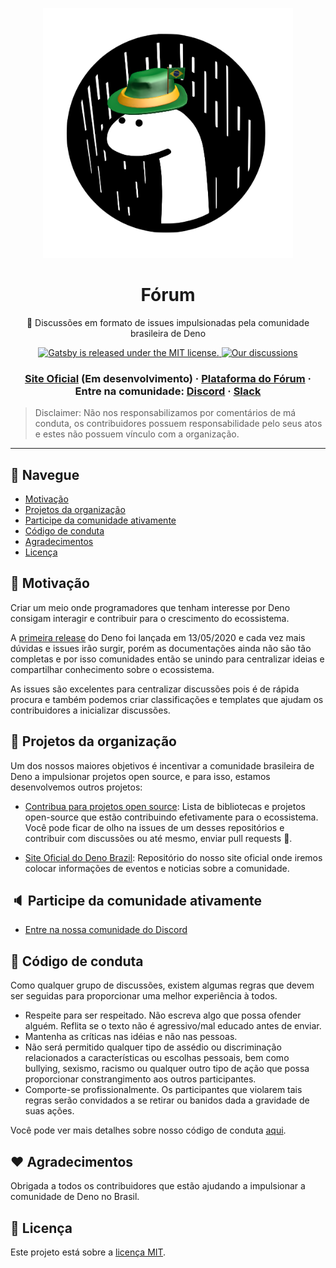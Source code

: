 <p align="center">
  <a href="https://github.com/DenoBrazil">
    <img src=".github/logo.png" width="400" alt="Deno Brazil">
  </a>
</p>
<h1 align="center">Fórum</h1>
<p align="center">🦖 Discussões em formato de issues impulsionadas pela comunidade brasileira de Deno</p>

<p align="center">
  <a href="https://github.com/DenoBrazil/deno-forum/blob/master/LICENSE">
    <img src="https://img.shields.io/badge/license-MIT-brightgreen.svg" alt="Gatsby is released under the MIT license." />
  </a>
   <a href="https://github.com/DenoBrazil/deno-forum/issues">
    <img src="https://img.shields.io/github/issues/DenoBrazil/deno-forum" alt="Our discussions" />
  </a>
</p>

<h3 align="center">
  <a href="https://www.denobrazil.com.br">Site Oficial</a> (Em desenvolvimento)
  <span> · </span>
    <a href="https://deno-brazil.discourse.group/">Plataforma do Fórum</a>
  <span> · </span>
  Entre na comunidade:
  <a href="https://discord.gg/dJRAbHJ">Discord</a>
 <span> · </span>
  <a href="http://denobrazil.slack.com/">Slack</a>
</h3>

> Disclaimer: Não nos responsabilizamos por comentários de má conduta, os contribuidores possuem responsabilidade pelo seus atos e estes não possuem vínculo com a organização.
---

## 🚀 Navegue
- [Motivação](#dart-motivação)
- [Projetos da organização](#satellite-projetos-da-organização)
- [Participe da comunidade ativamente](#speaker-participe-da-comunidade-ativamente)
- [Código de conduta](#rotating_light-código-de-conduta)
- [Agradecimentos](#heart-agradecimentos)
- [Licença](#memo-licença)

## :dart: Motivação
Criar um meio onde programadores que tenham interesse por Deno consigam interagir e contribuir para o crescimento do ecossistema.

A [primeira release](https://deno.land/v1) do Deno foi lançada em 13/05/2020 e cada vez mais dúvidas e issues irão surgir, porém as documentações ainda não são tão completas e por isso comunidades então se unindo para centralizar ideias e compartilhar conhecimento sobre o ecossistema.

As issues são excelentes para centralizar discussões pois é de rápida procura e também podemos criar classificações e templates que ajudam os contribuidores a inicializar discussões.

## :satellite: Projetos da organização

Um dos nossos maiores objetivos é incentivar a comunidade brasileira de Deno a impulsionar projetos open source, e para isso, estamos desenvolvemos outros projetos:

- [Contribua para projetos open source](https://github.com/DenoBrazil/open-source): Lista de bibliotecas e projetos open-source que estão contribuindo efetivamente para o ecossistema. Você pode ficar de olho na issues de um desses repositórios e contribuir com discussões ou até mesmo, enviar pull requests 🚀.

- [Site Oficial do Deno Brazil](https://github.com/DenoBrazil/denobrazil.com): Repositório do nosso site oficial onde iremos colocar informações de eventos e noticias sobre a comunidade.

## :speaker: Participe da comunidade ativamente

- [Entre na nossa comunidade do Discord](https://discord.gg/dJRAbHJ)

## :rotating_light: Código de conduta

Como qualquer grupo de discussões, existem algumas regras que devem ser seguidas para proporcionar uma melhor experiência à todos.

- Respeite para ser respeitado. Não escreva algo que possa ofender alguém. Reflita se o texto não é agressivo/mal educado antes de enviar.
- Mantenha as críticas nas idéias e não nas pessoas.
- Não será permitido qualquer tipo de assédio ou discriminação relacionados a características ou escolhas pessoais, bem como bullying, sexismo, racismo ou qualquer outro tipo de ação que possa proporcionar constrangimento aos outros participantes.
- Comporte-se profissionalmente. Os participantes que violarem tais regras serão convidados a se retirar ou banidos dada a gravidade de suas ações.

Você pode ver mais detalhes sobre nosso código de conduta [aqui](./CODE_OF_CONDUCT.md).

## :heart: Agradecimentos

Obrigada a todos os contribuidores que estão ajudando a impulsionar a comunidade de Deno no Brasil.

## :memo: Licença

Este projeto está sobre a [licença MIT](./LICENSE).
